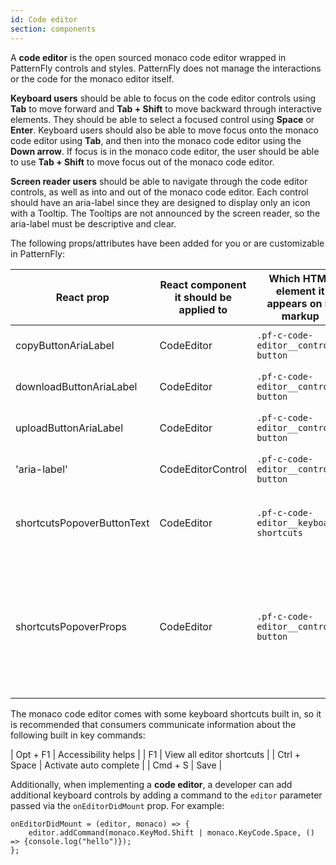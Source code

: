 ```yaml
---
id: Code editor
section: components
---
```


A **code editor** is the open sourced monaco code editor wrapped in PatternFly controls and styles. PatternFly does not 
manage the interactions or the code for the monaco editor itself. 

**Keyboard users** should be able to focus on the code editor controls using **Tab** to move forward and 
**Tab + Shift** to move backward through interactive elements. They should be able to select a focused control 
using **Space** or **Enter**. Keyboard users should also be able to move focus onto the monaco
code editor using **Tab**, and then into the monaco code editor using the **Down arrow**. If focus is in the monaco 
code editor, the user should be able to use **Tab + Shift** to move focus out of the monaco code editor.

**Screen reader users** should be able to navigate through the code editor controls, as well as into and out of the 
monaco code editor. Each control should have an aria-label since they are designed to display only an icon with a 
Tooltip. The Tooltips are not announced by the screen reader, so the aria-label must be descriptive and clear.

The following props/attributes have been added for you or are customizable in PatternFly:

| React prop | React component it should be applied to | Which HTML element it appears on in markup | Reason used |
| -- | -- | -- | -- |
| copyButtonAriaLabel | CodeEditor | `.pf-c-code-editor__controls button` | Aria-label for the copy button |
| downloadButtonAriaLabel | CodeEditor | `.pf-c-code-editor__controls button` | Aria-label for the download button |
| uploadButtonAriaLabel | CodeEditor | `.pf-c-code-editor__controls button` | Aria-label for the upload button |
| 'aria-label' | CodeEditorControl | `.pf-c-code-editor__controls button` | Aria-label for a custom control button |
| shortcutsPopoverButtonText | CodeEditor | `.pf-c-code-editor__keyboard-shortcuts` | Text to show in the button to open the shortcut popover |
| shortcutsPopoverProps | CodeEditor | `.pf-c-code-editor__controls button` | Properties for the shortcut popover. Should contain 'bodyContent' to provide keybaord shortcuts built into the code editor |

The monaco code editor comes with some keyboard shortcuts built in, so it is recommended that consumers communicate 
information about the following built in key commands:

| Opt + F1 | Accessibility helps |
| F1 | View all editor shortcuts |
| Ctrl + Space | Activate auto complete |
| Cmd + S | Save |

Additionally, when implementing a **code editor**, a developer can add additional keyboard controls by adding a command
to the `editor` parameter passed via the `onEditorDidMount` prop. For example:
```
onEditorDidMount = (editor, monaco) => {
    editor.addCommand(monaco.KeyMod.Shift | monaco.KeyCode.Space, () => {console.log("hello")});
};
```